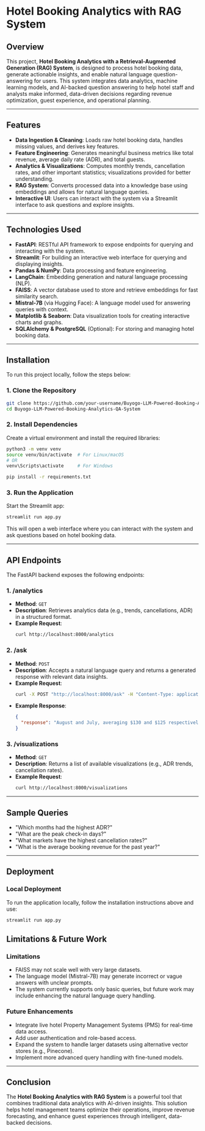 # Hotel Booking Analytics with RAG System

## Overview

This project, **Hotel Booking Analytics with a Retrieval-Augmented Generation (RAG) System**, is designed to process hotel booking data, generate actionable insights, and enable natural language question-answering for users. This system integrates data analytics, machine learning models, and AI-backed question answering to help hotel staff and analysts make informed, data-driven decisions regarding revenue optimization, guest experience, and operational planning.

---

## Features

- **Data Ingestion & Cleaning**: Loads raw hotel booking data, handles missing values, and derives key features.
- **Feature Engineering**: Generates meaningful business metrics like total revenue, average daily rate (ADR), and total guests.
- **Analytics & Visualizations**: Computes monthly trends, cancellation rates, and other important statistics; visualizations provided for better understanding.
- **RAG System**: Converts processed data into a knowledge base using embeddings and allows for natural language queries.
- **Interactive UI**: Users can interact with the system via a Streamlit interface to ask questions and explore insights.

---

## Technologies Used

- **FastAPI**: RESTful API framework to expose endpoints for querying and interacting with the system.
- **Streamlit**: For building an interactive web interface for querying and displaying insights.
- **Pandas & NumPy**: Data processing and feature engineering.
- **LangChain**: Embedding generation and natural language processing (NLP).
- **FAISS**: A vector database used to store and retrieve embeddings for fast similarity search.
- **Mistral-7B** (via Hugging Face): A language model used for answering queries with context.
- **Matplotlib & Seaborn**: Data visualization tools for creating interactive charts and graphs.
- **SQLAlchemy & PostgreSQL** (Optional): For storing and managing hotel booking data.

---

## Installation

To run this project locally, follow the steps below:

### 1. Clone the Repository

```bash
git clone https://github.com/your-username/Buyogo-LLM-Powered-Booking-Analytics-QA-System.git
cd Buyogo-LLM-Powered-Booking-Analytics-QA-System
```

### 2. Install Dependencies

Create a virtual environment and install the required libraries:

```bash
python3 -m venv venv
source venv/bin/activate  # For Linux/macOS
# OR
venv\Scripts\activate     # For Windows

pip install -r requirements.txt
```

### 3. Run the Application

Start the Streamlit app:

```bash
streamlit run app.py
```

This will open a web interface where you can interact with the system and ask questions based on hotel booking data.

---

## API Endpoints

The FastAPI backend exposes the following endpoints:

### 1. **/analytics**

- **Method**: `GET`
- **Description**: Retrieves analytics data (e.g., trends, cancellations, ADR) in a structured format.
- **Example Request**: 
  ```bash
  curl http://localhost:8000/analytics
  ```

### 2. **/ask**

- **Method**: `POST`
- **Description**: Accepts a natural language query and returns a generated response with relevant data insights.
- **Example Request**:
  ```bash
  curl -X POST "http://localhost:8000/ask" -H "Content-Type: application/json" -d '{"query": "Which months had the highest ADR?"}'
  ```
- **Example Response**:
  ```json
  {
    "response": "August and July, averaging $130 and $125 respectively."
  }
  ```

### 3. **/visualizations**

- **Method**: `GET`
- **Description**: Returns a list of available visualizations (e.g., ADR trends, cancellation rates).
- **Example Request**:
  ```bash
  curl http://localhost:8000/visualizations
  ```

---

## Sample Queries

- "Which months had the highest ADR?"
- "What are the peak check-in days?"
- "What markets have the highest cancellation rates?"
- "What is the average booking revenue for the past year?"

---

## Deployment

### Local Deployment

To run the application locally, follow the installation instructions above and use:

```bash
streamlit run app.py
```

## Limitations & Future Work

### Limitations
- FAISS may not scale well with very large datasets.
- The language model (Mistral-7B) may generate incorrect or vague answers with unclear prompts.
- The system currently supports only basic queries, but future work may include enhancing the natural language query handling.

### Future Enhancements
- Integrate live hotel Property Management Systems (PMS) for real-time data access.
- Add user authentication and role-based access.
- Expand the system to handle larger datasets using alternative vector stores (e.g., Pinecone).
- Implement more advanced query handling with fine-tuned models.

---

## Conclusion

The **Hotel Booking Analytics with RAG System** is a powerful tool that combines traditional data analytics with AI-driven insights. This solution helps hotel management teams optimize their operations, improve revenue forecasting, and enhance guest experiences through intelligent, data-backed decisions.
